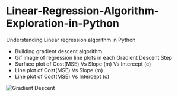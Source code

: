 # Linear-Regression-Algorithm-Exploration-in-Python
Understanding Linear regression algorithm in Python

- Building gradient descent algorithm
- Gif image of regression line plots in each Gradient Descent Step
- Surface plot of Cost(MSE) Vs Slope (m) Vs Intercept (c) 
- Line plot of Cost(MSE) Vs Slope (m)
- Line plot of Cost(MSE) Vs Intercept (c) 

![Gradient Descent](https://user-images.githubusercontent.com/41836325/161454996-42338cd7-365a-4ae2-86e3-878c0c7325cd.gif)

